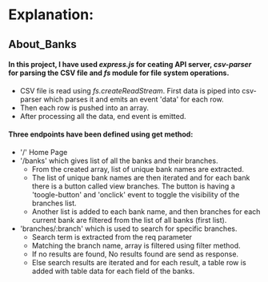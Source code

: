 # Explanation:
## About_Banks
#### In this project, I have used *express.js* for ceating API server, *csv-parser* for parsing the CSV file and *fs* module for file system operations.
- CSV file is read using *fs.createReadStream*. First data is piped into csv-parser which parses it and emits an event 'data' for each row.<br>
- Then each row is pushed into an array.<br>
- After processing all the data, end event is emitted.<br>

#### Three endpoints have been defined using get method: 
- '/' Home Page
- '/banks' which gives list of all the banks and their branches.<br>
  * From the created array, list of unique bank names are extracted.
  * The list of unique bank names are then iterated and for each bank there is a button called view branches. The button is having a 'toogle-button' and 'onclick' event to toggle the visibility of the branches list.
  * Another list is added to each bank name, and then branches for each current bank are filtered from the list of all banks (first list).
- 'branches/:branch' which is used to search for specific branches.
  * Search term is extracted from the req parameter
  * Matching the branch name, array is filtered using filter method.
  * If no results are found, No results found are send as response.
  * Else search results are iterated and for each result, a table row is added with table data for each field of the banks.

